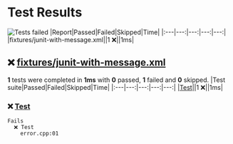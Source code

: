 # Test Results
![Tests failed](https://img.shields.io/badge/tests-1%20failed-critical)
|Report|Passed|Failed|Skipped|Time|
|:---|---:|---:|---:|---:|
|fixtures/junit-with-message.xml||1 ❌||1ms|
## ❌ <a id="user-content-r0" href="#user-content-r0">fixtures/junit-with-message.xml</a>
**1** tests were completed in **1ms** with **0** passed, **1** failed and **0** skipped.
|Test suite|Passed|Failed|Skipped|Time|
|:---|---:|---:|---:|---:|
|[Test](#user-content-r0s0)||1 ❌||1ms|
### ❌ <a id="user-content-r0s0" href="#user-content-r0s0">Test</a>
```
Fails
  ❌ Test
	error.cpp:01
```